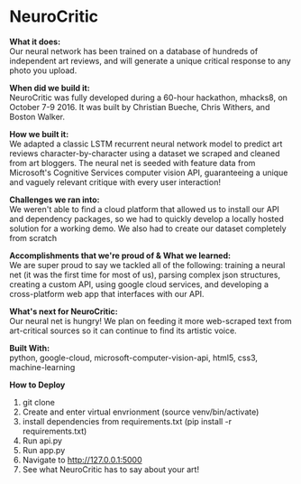 # NeuroCritic

<b>What it does:</b>
<br/>
Our neural network has been trained on a database of hundreds of independent art reviews, and will generate a unique critical response to any photo you upload.

<b>When did we build it:</b>
<br/>
NeuroCritic was fully developed during a 60-hour hackathon, mhacks8, on October 7-9 2016. It was built by Christian Bueche, Chris Withers, and Boston Walker.

<b>How we built it:</b>
<br/>
We adapted a classic LSTM recurrent neural network model to predict art reviews character-by-character using a dataset we scraped and cleaned from art bloggers. The neural net is seeded with feature data from Microsoft's Cognitive Services computer vision API, guaranteeing a unique and vaguely relevant critique with every user interaction!

<b>Challenges we ran into:</b>
<br/>
We weren't able to find a cloud platform that allowed us to install our API and dependency packages, so we had to quickly develop a locally hosted solution for a working demo. We also had to create our dataset completely from scratch

<b>Accomplishments that we're proud of & What we learned:</b>
<br/>
We are super proud to say we tackled all of the following: training a neural net (it was the first time for most of us), parsing complex json structures, creating a custom API, using google cloud services, and developing a cross-platform web app that interfaces with our API.

<b>What's next for NeuroCritic:</b>
<br/>
Our neural net is hungry! We plan on feeding it more web-scraped text from art-critical sources so it can continue to find its artistic voice.

<b>Built With:</b>
<br/>
python, 
google-cloud,
microsoft-computer-vision-api,
html5,
css3,
machine-learning

<b>How to Deploy</b>
<br/>
1. git clone <br/>
2. Create and enter virtual envrionment (source venv/bin/activate) <br/>
3. install dependencies from requirements.txt (pip install -r requirements.txt)  <br/>
4. Run api.py <br/>
5. Run app.py <br/>
6. Navigate to http://127.0.0.1:5000 <br/>
7. See what NeuroCritic has to say about your art! <br/>
